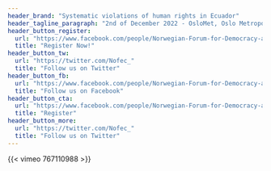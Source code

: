```yaml
---
header_brand: "Systematic violations of human rights in Ecuador"
header_tagline_paragraph: "2nd of December 2022 - OsloMet, Oslo Metropolitan University, Oslo, Norway - Norwegian Forum for Democracy and Rights in Ecuador"
header_button_register:
  url: "https://www.facebook.com/people/Norwegian-Forum-for-Democracy-and-Rights-in-Ecuador/100066865013778/"
  title: "Register Now!"
header_button_tw:
  url: "https://twitter.com/Nofec_"
  title: "Follow us on Twitter"
header_button_fb:
  url: "https://www.facebook.com/people/Norwegian-Forum-for-Democracy-and-Rights-in-Ecuador/100066865013778/"
  title: "Follow us on Facebook"
header_button_cta:
  url: "https://www.facebook.com/people/Norwegian-Forum-for-Democracy-and-Rights-in-Ecuador/100066865013778/"
  title: "Register"
header_button_more:
  url: "https://twitter.com/Nofec_"
  title: "Follow us on Twitter"
---
```

{{< vimeo 767110988 >}}
